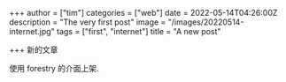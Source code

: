 +++
author = ["tim"]
categories = ["web"]
date = 2022-05-14T04:26:00Z
description = "The very first post"
image = "/images/20220514-internet.jpg"
tags = ["first", "internet"]
title = "A new post"

+++
新的文章

使用  forestry 的介面上架.